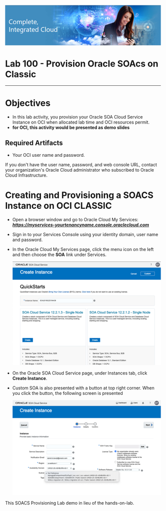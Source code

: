 <img class="float-right" src="images/j2c-logo.png">

# Lab 100 - Provision Oracle SOAcs on Classic

---

# Objectives

- In this lab activity, you provision your Oracle SOA Cloud Service Instance on OCI when allocated lab time and OCI resources permit.
- **for OCI, this activity would be presented as demo slides**

## Required Artifacts

- Your OCI user name and password.

If you don't have the user name, password, and web console URL, contact your organization's Oracle Cloud administrator who subscribed to Oracle Cloud Infrastructure.

# Creating and Provisioning a SOACS Instance on OCI CLASSIC

- Open a browser window and go to Oracle Cloud My Services:
***https://myservices-yourtenancyname.console.oraclecloud.com***

- Sign in to your Services Console using your identity domain, user name and password.

- In the Oracle Cloud My Services page, click the menu icon on the left and then choose the **SOA** link under Services.

    ![](images/provisioning/image025.png)

- On the Oracle SOA Cloud Service page, under Instances tab, click **Create Instance**.




- Custom SOA is also presented with a button at top right corner. When you click the button, the following screen is presented



    ![](images/provisioning/image027_002.png)




This SOACS Provisioning Lab demo in lieu of the hands-on-lab.
